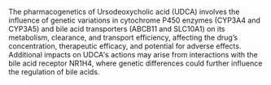 The pharmacogenetics of Ursodeoxycholic acid (UDCA) involves the influence of genetic variations in cytochrome P450 enzymes (CYP3A4 and CYP3A5) and bile acid transporters (ABCB11 and SLC10A1) on its metabolism, clearance, and transport efficiency, affecting the drug’s concentration, therapeutic efficacy, and potential for adverse effects. Additional impacts on UDCA's actions may arise from interactions with the bile acid receptor NR1H4, where genetic differences could further influence the regulation of bile acids.